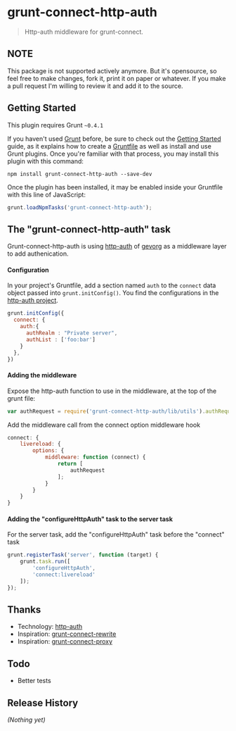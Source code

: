 # grunt-connect-http-auth

> Http-auth middleware for grunt-connect.

## NOTE

This package is not supported actively anymore. But it's opensource, so feel free to make changes, fork it, print it on paper or whatever. If you make a pull request I'm willing to review it and add it to the source.

## Getting Started
This plugin requires Grunt `~0.4.1`

If you haven't used [Grunt](http://gruntjs.com/) before, be sure to check out the [Getting Started](http://gruntjs.com/getting-started) guide, as it explains how to create a [Gruntfile](http://gruntjs.com/sample-gruntfile) as well as install and use Grunt plugins. Once you're familiar with that process, you may install this plugin with this command:

```shell
npm install grunt-connect-http-auth --save-dev
```

Once the plugin has been installed, it may be enabled inside your Gruntfile with this line of JavaScript:

```js
grunt.loadNpmTasks('grunt-connect-http-auth');
```

## The "grunt-connect-http-auth" task

Grunt-connect-http-auth is using [http-auth](https://github.com/gevorg/http-auth) of [gevorg](https://github.com/gevorg) as a middleware layer to add authenication.

#### Configuration
In your project's Gruntfile, add a section named `auth` to the `connect` data object passed into `grunt.initConfig()`. You find the configurations in the [http-auth project](https://github.com/gevorg/http-auth#configurations).

```js
grunt.initConfig({
  connect: {
    auth:{
      authRealm : "Private server",
      authList : ['foo:bar']
    }
  },
})
```

#### Adding the middleware
Expose the http-auth function to use in the middleware, at the top of the grunt file:
```js
var authRequest = require('grunt-connect-http-auth/lib/utils').authRequest;
```

Add the middleware call from the connect option middleware hook
```js
connect: {
    livereload: {
        options: {
            middleware: function (connect) {
                return [
                    authRequest
                ];
            }
        }
    }
}
```

#### Adding the "configureHttpAuth" task to the server task
For the server task, add the "configureHttpAuth" task before the "connect" task
```js
grunt.registerTask('server', function (target) {
    grunt.task.run([
        'configureHttpAuth',
        'connect:livereload'
    ]);
});
```

## Thanks
* Technology: [http-auth](https://github.com/gevorg/http-auth)
* Inspiration: [grunt-connect-rewrite](https://github.com/viart/grunt-connect-rewrite)
* Inspiration: [grunt-connect-proxy](https://github.com/drewzboto/grunt-connect-proxy)

## Todo
* Better tests

## Release History
_(Nothing yet)_
